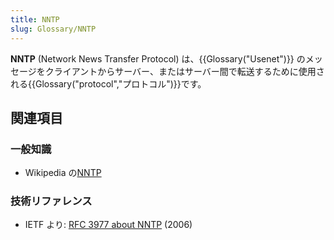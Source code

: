 ```yaml
---
title: NNTP
slug: Glossary/NNTP
---
```


**NNTP** (Network News Transfer Protocol) は、{{Glossary("Usenet")}} のメッセージをクライアントからサーバー、またはサーバー間で転送するために使用される{{Glossary("protocol","プロトコル")}}です。

## 関連項目

### 一般知識

- Wikipedia の[NNTP](https://ja.wikipedia.org/wiki/Network_News_Transfer_Protocol)

### 技術リファレンス

- IETF より: [RFC 3977 about NNTP](http://tools.ietf.org/html/rfc3977) (2006)
